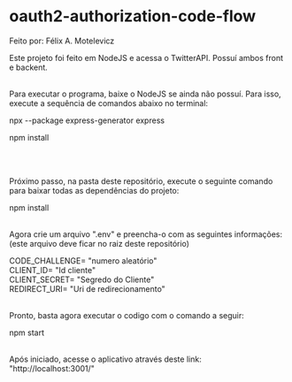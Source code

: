 # oauth2-authorization-code-flow
Feito por: Félix A. Motelevicz

Este projeto foi feito em NodeJS e acessa o TwitterAPI. Possuí ambos front e backent.<br><br>

Para executar o programa, baixe o NodeJS se ainda não possuí. Para isso, execute a sequência de comandos abaixo no terminal:

  <p>npx --package express-generator express</p>
  <p>npm install</p><br><br>

Próximo passo, na pasta deste repositório, execute o seguinte comando para baixar todas as dependências do projeto:

  npm install<br><br>
  
Agora crie um arquivo ".env" e preencha-o com as seguintes informações: (este arquivo deve ficar no raiz deste repositório)

  CODE_CHALLENGE= "numero aleatório"<br>
  CLIENT_ID= "Id cliente"<br>
  CLIENT_SECRET= "Segredo do Cliente"<br>
  REDIRECT_URI= "Uri de redirecionamento"<br><br>
  
Pronto, basta agora executar o codigo com o comando a seguir:

  npm start<br><br>
  
Após iniciado, acesse o aplicativo através deste link: "http://localhost:3001/"
